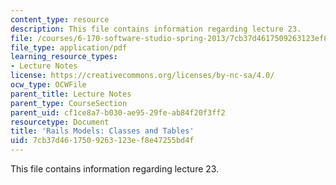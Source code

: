 ```yaml
---
content_type: resource
description: This file contains information regarding lecture 23.
file: /courses/6-170-software-studio-spring-2013/7cb37d4617509263123ef8e47255bd4f_MIT6_170S13_23-rails-model.pdf
file_type: application/pdf
learning_resource_types:
- Lecture Notes
license: https://creativecommons.org/licenses/by-nc-sa/4.0/
ocw_type: OCWFile
parent_title: Lecture Notes
parent_type: CourseSection
parent_uid: cf1ce8a7-b030-ae95-29fe-ab84f20f3ff2
resourcetype: Document
title: 'Rails Models: Classes and Tables'
uid: 7cb37d46-1750-9263-123e-f8e47255bd4f
---
```

This file contains information regarding lecture 23.